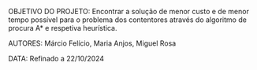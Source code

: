 OBJETIVO DO PROJETO: Encontrar a solução de menor custo e de menor tempo possível
para o problema dos contentores através do algoritmo de procura A* e respetiva
heurística.

AUTORES: Márcio Felício, Maria Anjos, Miguel Rosa

DATA: Refinado a 22/10/2024
